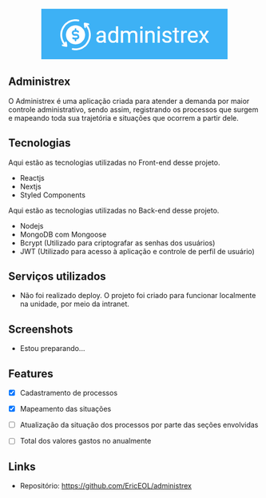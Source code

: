 <p align="center">
  <img src="https://github.com/EricEOL/administrex/blob/main/public/logo-whole.png" />
</p>

## Administrex
 
O Administrex é uma aplicação criada para atender a demanda por maior controle administrativo, sendo assim, registrando os processos que surgem e mapeando toda sua trajetória e situações que ocorrem a partir dele.
 
 
## Tecnologias 
 
Aqui estão as tecnologias utilizadas no Front-end desse projeto.
 
* Reactjs
* Nextjs
* Styled Components 

Aqui estão as tecnologias utilizadas no Back-end desse projeto.
 
* Nodejs
* MongoDB com Mongoose
* Bcrypt (Utilizado para criptografar as senhas dos usuários)
* JWT (Utilizado para acesso à aplicação e controle de perfil de usuário)

## Serviços utilizados
 
* Não foi realizado deploy. O projeto foi criado para funcionar localmente na unidade, por meio da intranet.

## Screenshots

* Estou preparando...
 
## Features

  - [x] Cadastramento de processos
  - [x] Mapeamento das situações
  - [ ] Atualização da situação dos processos por parte das seções envolvidas
  - [ ] Total dos valores gastos no anualmente


## Links
 
  - Repositório: https://github.com/EricEOL/administrex
